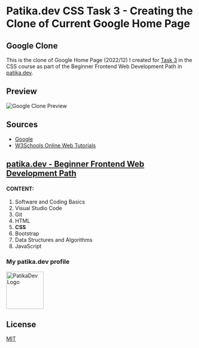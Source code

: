 # Patika.dev CSS Task 3 - Creating the Clone of Current Google Home Page 

## Google Clone

This is the clone of Google Home Page (2022/12) I created for [Task 3](https://app.patika.dev/courses/css/cssodev3) in the CSS course as part of the Beginner Frontend Web Development Path in [patika.dev](https://patika.dev/).

## Preview

![Google Clone Preview](https://lh3.googleusercontent.com/pw/AMWts8Cl9FeWkCucVha9AtDHngFDPskXDbRuS_GIpkbxBLiZJHOnzY4GfOthMt-obfgVXYQ9qbQB8_F6gHPyh8Ajp8xZ92ltinr9vQXh39NEZOI8jfs4uTzJKkAgiay5LDtYJ4tfLYxLcLgFa8tDNmbysmVGMg=w1149-h1248-no?authuser=0)

## Sources

- [Google](https://www.google.com/)
- [W3Schools Online Web Tutorials](https://www.w3schools.com/)

## [patika.dev - Beginner Frontend Web Development Path](https://app.patika.dev/paths/baslangic-seviye-frontend-web-development-patikasi)

#### CONTENT:
1. Software and Coding Basics
2. Visual Studio Code
3. Git
4. HTML
5. **CSS**
6. Bootstrap
7. Data Structures and Algorithms
8. JavaScript

### My patika.dev profile

<a href="https://app.patika.dev/hulyamartli"><img src="https://app.patika.dev/staticFiles/newPatikaLogo.svg" width="100" alt="PatikaDev Logo"></a>

## License

[MIT](https://choosealicense.com/licenses/mit/)
